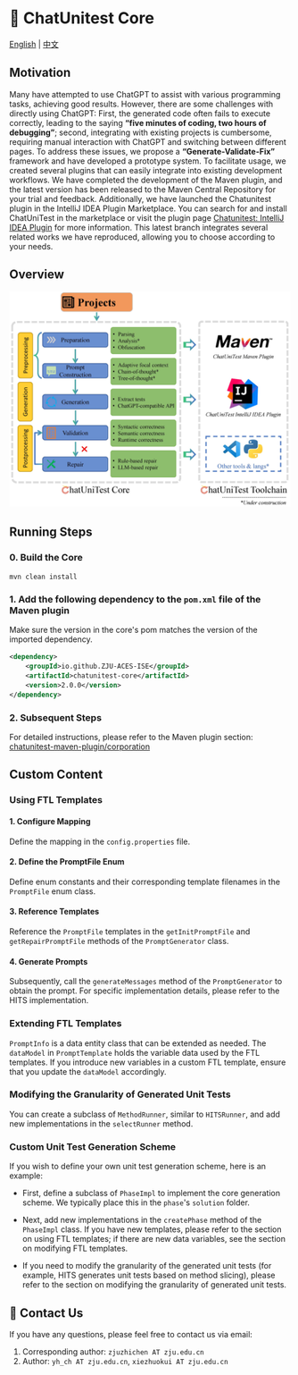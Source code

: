 # :mega: ChatUnitest Core

[English](./README.md) | [中文](./Readme_zh.md)

## Motivation
Many have attempted to use ChatGPT to assist with various programming tasks, achieving good results. However, there are some challenges with directly using ChatGPT: First, the generated code often fails to execute correctly, leading to the saying **“five minutes of coding, two hours of debugging”**; second, integrating with existing projects is cumbersome, requiring manual interaction with ChatGPT and switching between different pages. To address these issues, we propose a **“Generate-Validate-Fix”** framework and have developed a prototype system. To facilitate usage, we created several plugins that can easily integrate into existing development workflows. We have completed the development of the Maven plugin, and the latest version has been released to the Maven Central Repository for your trial and feedback. Additionally, we have launched the Chatunitest plugin in the IntelliJ IDEA Plugin Marketplace. You can search for and install ChatUniTest in the marketplace or visit the plugin page [Chatunitest: IntelliJ IDEA Plugin](https://plugins.jetbrains.com/plugin/22522-chatunitest) for more information. This latest branch integrates several related works we have reproduced, allowing you to choose according to your needs.

## Overview

![Overview](docs/img/overview.jpg)

## Running Steps

### 0. Build the Core
```shell
mvn clean install
```

### 1. Add the following dependency to the `pom.xml` file of the Maven plugin
Make sure the version in the core's pom matches the version of the imported dependency.
```xml
<dependency>
    <groupId>io.github.ZJU-ACES-ISE</groupId>
    <artifactId>chatunitest-core</artifactId>
    <version>2.0.0</version>
</dependency>
```

### 2. Subsequent Steps
For detailed instructions, please refer to the Maven plugin section:
[chatunitest-maven-plugin/corporation](https://github.com/ZJU-ACES-ISE/chatunitest-maven-plugin/)

## Custom Content
### Using FTL Templates

#### 1. Configure Mapping
Define the mapping in the `config.properties` file.

#### 2. Define the PromptFile Enum
Define enum constants and their corresponding template filenames in the `PromptFile` enum class.

#### 3. Reference Templates
Reference the `PromptFile` templates in the `getInitPromptFile` and `getRepairPromptFile` methods of the `PromptGenerator` class.

#### 4. Generate Prompts
Subsequently, call the `generateMessages` method of the `PromptGenerator` to obtain the prompt. For specific implementation details, please refer to the HITS implementation.

### Extending FTL Templates
`PromptInfo` is a data entity class that can be extended as needed. The `dataModel` in `PromptTemplate` holds the variable data used by the FTL templates. If you introduce new variables in a custom FTL template, ensure that you update the `dataModel` accordingly.

### Modifying the Granularity of Generated Unit Tests
You can create a subclass of `MethodRunner`, similar to `HITSRunner`, and add new implementations in the `selectRunner` method.

### Custom Unit Test Generation Scheme
If you wish to define your own unit test generation scheme, here is an example:

- First, define a subclass of `PhaseImpl` to implement the core generation scheme. We typically place this in the `phase`'s `solution` folder.
  
- Next, add new implementations in the `createPhase` method of the `PhaseImpl` class. If you have new templates, please refer to the section on using FTL templates; if there are new data variables, see the section on modifying FTL templates.

- If you need to modify the granularity of the generated unit tests (for example, HITS generates unit tests based on method slicing), please refer to the section on modifying the granularity of generated unit tests.

## :email: Contact Us

If you have any questions, please feel free to contact us via email:

1. Corresponding author: `zjuzhichen AT zju.edu.cn`
2. Author: `yh_ch AT zju.edu.cn`, `xiezhuokui AT zju.edu.cn`
